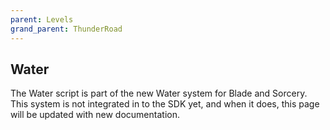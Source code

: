 ```yaml
---
parent: Levels
grand_parent: ThunderRoad
---
```

## Water

The Water script is part of the new Water system for Blade and Sorcery. This system is not integrated in to the SDK yet, and when it does, this page will be updated with new documentation.